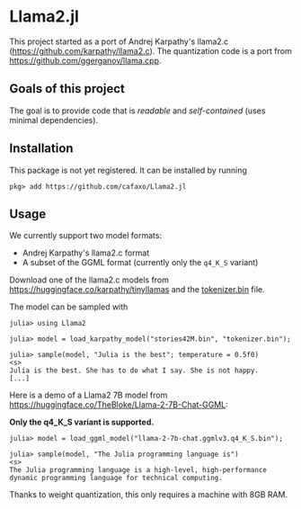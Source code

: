 # Llama2.jl

This project started as a port of Andrej Karpathy's llama2.c (https://github.com/karpathy/llama2.c).
The quantization code is a port from https://github.com/ggerganov/llama.cpp.

## Goals of this project

The goal is to provide code that is *readable* and *self-contained* (uses minimal dependencies).

## Installation

This package is not yet registered. It can be installed by running
```
pkg> add https://github.com/cafaxo/Llama2.jl
```

## Usage

We currently support two model formats:
- Andrej Karpathy's llama2.c format
- A subset of the GGML format (currently only the `q4_K_S` variant)

Download one of the llama2.c models from https://huggingface.co/karpathy/tinyllamas and the [tokenizer.bin](https://github.com/karpathy/llama2.c/raw/b4bb47bb7baf0a5fb98a131d80b4e1a84ad72597/tokenizer.bin) file.

The model can be sampled with
```
julia> using Llama2

julia> model = load_karpathy_model("stories42M.bin", "tokenizer.bin");

julia> sample(model, "Julia is the best"; temperature = 0.5f0)
<s>
Julia is the best. She has to do what I say. She is not happy.
[...]
```

Here is a demo of a Llama2 7B model from https://huggingface.co/TheBloke/Llama-2-7B-Chat-GGML:

**Only the q4_K_S variant is supported.**

```
julia> model = load_ggml_model("llama-2-7b-chat.ggmlv3.q4_K_S.bin");

julia> sample(model, "The Julia programming language is")
<s>
The Julia programming language is a high-level, high-performance dynamic programming language for technical computing.

```
Thanks to weight quantization, this only requires a machine with 8GB RAM.
